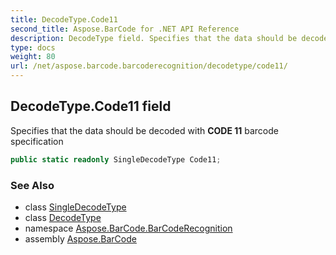 ```yaml
---
title: DecodeType.Code11
second_title: Aspose.BarCode for .NET API Reference
description: DecodeType field. Specifies that the data should be decoded with CODE 11 barcode specification
type: docs
weight: 80
url: /net/aspose.barcode.barcoderecognition/decodetype/code11/
---
```

## DecodeType.Code11 field

Specifies that the data should be decoded with **CODE 11** barcode specification

```csharp
public static readonly SingleDecodeType Code11;
```

### See Also

* class [SingleDecodeType](../../singledecodetype/)
* class [DecodeType](../)
* namespace [Aspose.BarCode.BarCodeRecognition](../../decodetype/)
* assembly [Aspose.BarCode](../../../)


